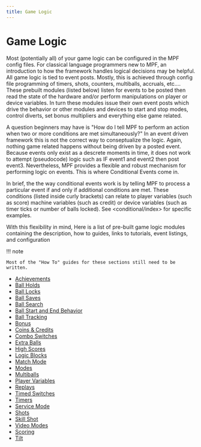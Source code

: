 ```yaml
---
title: Game Logic
---
```


# Game Logic


Most (potentially all) of your game logic can be configured in the MPF
config files. For classical language programmers new to MPF, an
introduction to how the framework handles logical decisions may be
helpful. All game logic is tied to event posts. Mostly, this is achieved
through config file programming of timers, shots, counters, multiballs,
accruals, etc.... These prebuilt modules (listed below) listen for
events to be posted then read the state of the hardware and/or perform
manipulations on player or device variables. In turn these modules issue
their own event posts which drive the behavior or other modules and
devices to start and stop modes, control diverts, set bonus multipliers
and everything else game related.

A question beginners may have is "How do I tell MPF to perform an
action when two or more conditions are met simultaneously?" In an event
driven framework this is not the correct way to conseptualize the logic.
Again, nothing game related happens without being driven by a posted
event. Because events only exist as a descrete moments in time, it does
not work to attempt (pseudocode) logic such as IF event1 and event2 then
post event3. Nevertheless, MPF provides a flexible and robust mechanism
for performing logic on events. This is where Conditional Events come
in.

In brief, the the way conditional events work is by telling MPF to
process a particular event if and only if additional conditions are met.
These conditions (listed inside curly brackets) can relate to player
variables (such as score) machine variables (such as credit) or device
variables (such as timer ticks or number of balls locked). See
<conditional/index> for specific examples.

With this flexibility in mind, Here is a list of pre-built game logic
modules containing the description, how to guides, links to tutorials,
event listings, and configuration

!!! note

    Most of the "How To" guides for these sections still need to be
    written.

* [Achievements](achievements/index.md)
* [Ball Holds](ball_holds.md)
* [Ball Locks](ball_locks.md)
* [Ball Saves](ball_saves/index.md)
* [Ball Search](ball_search/index.md)
* [Ball Start and End Behavior](ball_start_end.md)
* [Ball Tracking](ball_tracking.md)
* [Bonus](bonus/index.md)
* [Coins & Credits](credits.md)
* [Combo Switches](combo_switches.md)
* [Extra Balls](extra_balls.md)
* [High Scores](high_scores/index.md)
* [Logic Blocks](logic_blocks/index.md)
* [Match Mode](match_mode.md)
* [Modes](modes/index.md)
* [Multiballs](multiballs/index.md)
* [Player Variables](players.md)
* [Replays](replays.md)
* [Timed Switches](timed_switches.md)
* [Timers](timers.md)
* [Service Mode](service_mode.md)
* [Shots](shots/index.md)
* [Skill Shot](skill_shot.md)
* [Video Modes](video_modes.md)
* [Scoring](scoring/index.md)
* [Tilt](tilt/index.md)
